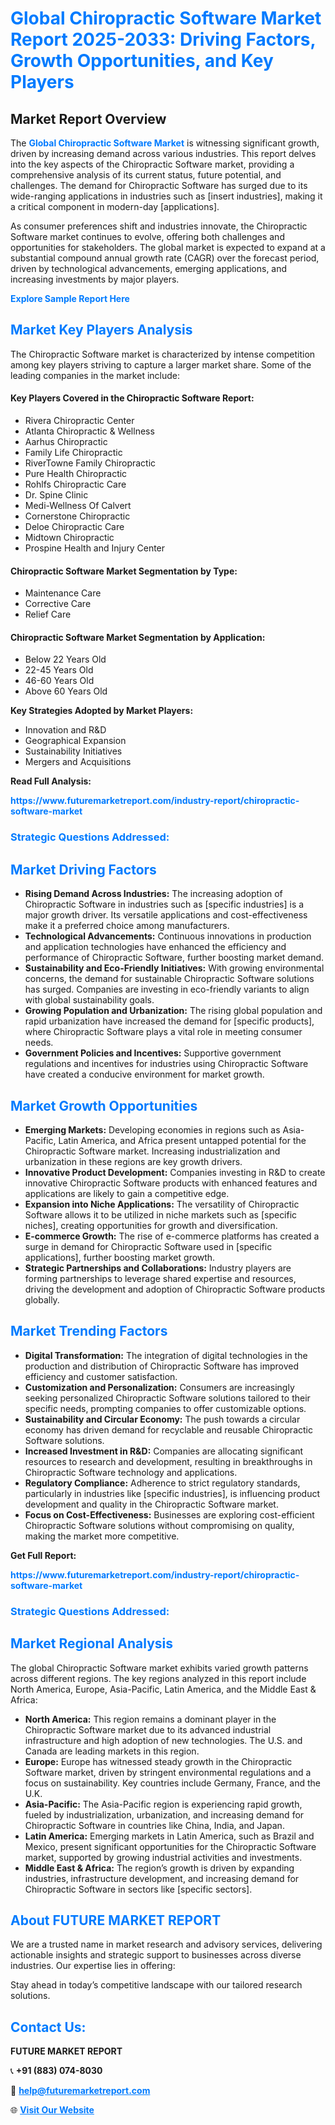 <h1 style="color: #007BFF;">Global Chiropractic Software Market Report 2025-2033: Driving Factors, Growth Opportunities, and Key Players</h1>

<section id="overview">
<h2>Market Report Overview</h2>
<p>The <a href="https://www.futuremarketreport.com/industry-report/chiropractic-software-market" style="color: #007BFF; text-decoration: none;"><strong>Global Chiropractic Software Market</strong></a> is witnessing significant growth, driven by increasing demand across various industries. This report delves into the key aspects of the Chiropractic Software market, providing a comprehensive analysis of its current status, future potential, and challenges. The demand for Chiropractic Software has surged due to its wide-ranging applications in industries such as [insert industries], making it a critical component in modern-day [applications].</p>
<p>As consumer preferences shift and industries innovate, the Chiropractic Software market continues to evolve, offering both challenges and opportunities for stakeholders. The global market is expected to expand at a substantial compound annual growth rate (CAGR) over the forecast period, driven by technological advancements, emerging applications, and increasing investments by major players.</p>
</section>

<section id="overview">
<p><a href="https://www.futuremarketreport.com/request-sample/reportId=32159" style="color: #007BFF; text-decoration: none;"><strong>Explore Sample Report Here</strong></a></p>
</section>

<section id="key-players">
<h2 style="color: #007BFF;">Market Key Players Analysis</h2>
<p>The Chiropractic Software market is characterized by intense competition among key players striving to capture a larger market share. Some of the leading companies in the market include:</p>
<h4>Key Players Covered in the Chiropractic Software Report:</h4>
<ul><li>Rivera Chiropractic Center</li><li>Atlanta Chiropractic &amp; Wellness</li><li>Aarhus Chiropractic</li><li>Family Life Chiropractic</li><li>RiverTowne Family Chiropractic</li><li>Pure Health Chiropractic</li><li>Rohlfs Chiropractic Care</li><li>Dr. Spine Clinic</li><li>Medi-Wellness Of Calvert</li><li>Cornerstone Chiropractic</li><li>Deloe Chiropractic Care</li><li>Midtown Chiropractic</li><li>Prospine Health and Injury Center</li></ul>
<h4>Chiropractic Software Market Segmentation by Type:</h4>
<ul><li>Maintenance Care</li><li>Corrective Care</li><li>Relief Care</li></ul>

<h4>Chiropractic Software Market Segmentation by Application:</h4>
<ul><li>Below 22 Years Old</li><li>22-45 Years Old</li><li>46-60 Years Old</li><li>Above 60 Years Old</li></ul>
<p><strong>Key Strategies Adopted by Market Players:</strong></p>
<ul>
<li>Innovation and R&D</li>
<li>Geographical Expansion</li>
<li>Sustainability Initiatives</li>
<li>Mergers and Acquisitions</li>
</ul>
</section>

<section>
<p><strong>Read Full Analysis: </strong></p><a href="https://www.futuremarketreport.com/industry-report/chiropractic-software-market" style="color: #007BFF; text-decoration: none;"><strong>https://www.futuremarketreport.com/industry-report/chiropractic-software-market</strong></a>
<h3 style="color: #007BFF;">Strategic Questions Addressed:</h3>
</section>

<section id="driving-factors">
<h2 style="color: #007BFF;">Market Driving Factors</h2>
<ul>
<li><strong>Rising Demand Across Industries:</strong> The increasing adoption of Chiropractic Software in industries such as [specific industries] is a major growth driver. Its versatile applications and cost-effectiveness make it a preferred choice among manufacturers.</li>
<li><strong>Technological Advancements:</strong> Continuous innovations in production and application technologies have enhanced the efficiency and performance of Chiropractic Software, further boosting market demand.</li>
<li><strong>Sustainability and Eco-Friendly Initiatives:</strong> With growing environmental concerns, the demand for sustainable Chiropractic Software solutions has surged. Companies are investing in eco-friendly variants to align with global sustainability goals.</li>
<li><strong>Growing Population and Urbanization:</strong> The rising global population and rapid urbanization have increased the demand for [specific products], where Chiropractic Software plays a vital role in meeting consumer needs.</li>
<li><strong>Government Policies and Incentives:</strong> Supportive government regulations and incentives for industries using Chiropractic Software have created a conducive environment for market growth.</li>
</ul>
</section>

<section id="growth-opportunities">
<h2 style="color: #007BFF;">Market Growth Opportunities</h2>
<ul>
<li><strong>Emerging Markets:</strong> Developing economies in regions such as Asia-Pacific, Latin America, and Africa present untapped potential for the Chiropractic Software market. Increasing industrialization and urbanization in these regions are key growth drivers.</li>
<li><strong>Innovative Product Development:</strong> Companies investing in R&D to create innovative Chiropractic Software products with enhanced features and applications are likely to gain a competitive edge.</li>
<li><strong>Expansion into Niche Applications:</strong> The versatility of Chiropractic Software allows it to be utilized in niche markets such as [specific niches], creating opportunities for growth and diversification.</li>
<li><strong>E-commerce Growth:</strong> The rise of e-commerce platforms has created a surge in demand for Chiropractic Software used in [specific applications], further boosting market growth.</li>
<li><strong>Strategic Partnerships and Collaborations:</strong> Industry players are forming partnerships to leverage shared expertise and resources, driving the development and adoption of Chiropractic Software products globally.</li>
</ul>
</section>

<section id="trending-factors">
<h2 style="color: #007BFF;">Market Trending Factors</h2>
<ul>
<li><strong>Digital Transformation:</strong> The integration of digital technologies in the production and distribution of Chiropractic Software has improved efficiency and customer satisfaction.</li>
<li><strong>Customization and Personalization:</strong> Consumers are increasingly seeking personalized Chiropractic Software solutions tailored to their specific needs, prompting companies to offer customizable options.</li>
<li><strong>Sustainability and Circular Economy:</strong> The push towards a circular economy has driven demand for recyclable and reusable Chiropractic Software solutions.</li>
<li><strong>Increased Investment in R&D:</strong> Companies are allocating significant resources to research and development, resulting in breakthroughs in Chiropractic Software technology and applications.</li>
<li><strong>Regulatory Compliance:</strong> Adherence to strict regulatory standards, particularly in industries like [specific industries], is influencing product development and quality in the Chiropractic Software market.</li>
<li><strong>Focus on Cost-Effectiveness:</strong> Businesses are exploring cost-efficient Chiropractic Software solutions without compromising on quality, making the market more competitive.</li>
</ul>
</section>

<section>
<p><strong>Get Full Report: </strong></p><a href="https://www.futuremarketreport.com/industry-report/chiropractic-software-market" style="color: #007BFF; text-decoration: none;"><strong>https://www.futuremarketreport.com/industry-report/chiropractic-software-market</strong></a>
<h3 style="color: #007BFF;">Strategic Questions Addressed:</h3>
</section>


<section id="regional-analysis">
<h2 style="color: #007BFF;">Market Regional Analysis</h2>
<p>The global Chiropractic Software market exhibits varied growth patterns across different regions. The key regions analyzed in this report include North America, Europe, Asia-Pacific, Latin America, and the Middle East & Africa:</p>
<ul>
<li><strong>North America:</strong> This region remains a dominant player in the Chiropractic Software market due to its advanced industrial infrastructure and high adoption of new technologies. The U.S. and Canada are leading markets in this region.</li>
<li><strong>Europe:</strong> Europe has witnessed steady growth in the Chiropractic Software market, driven by stringent environmental regulations and a focus on sustainability. Key countries include Germany, France, and the U.K.</li>
<li><strong>Asia-Pacific:</strong> The Asia-Pacific region is experiencing rapid growth, fueled by industrialization, urbanization, and increasing demand for Chiropractic Software in countries like China, India, and Japan.</li>
<li><strong>Latin America:</strong> Emerging markets in Latin America, such as Brazil and Mexico, present significant opportunities for the Chiropractic Software market, supported by growing industrial activities and investments.</li>
<li><strong>Middle East & Africa:</strong> The region’s growth is driven by expanding industries, infrastructure development, and increasing demand for Chiropractic Software in sectors like [specific sectors].</li>
</ul>
</section>

<footer>
<h2 style="color: #007BFF;">About FUTURE MARKET REPORT</h2>
<p>We are a trusted name in market research and advisory services, delivering actionable insights and strategic support to businesses across diverse industries. Our expertise lies in offering:</p>

<p>Stay ahead in today’s competitive landscape with our tailored research solutions.</p>

<h2 style="color: #007BFF;">Contact Us:</h2>
<p><strong>FUTURE MARKET REPORT</strong></p>
<p>📞 <strong>+91 (883) 074-8030</strong></p>
<p>📧 <strong><a href="mailto:help@futuremarketreport.com" style="color: #007BFF;">help@futuremarketreport.com</a></strong></p>
<p>🌐 <strong><a href="https://www.futuremarketreport.com/" style="color: #007BFF;">Visit Our Website</a></strong></p>
</footer>